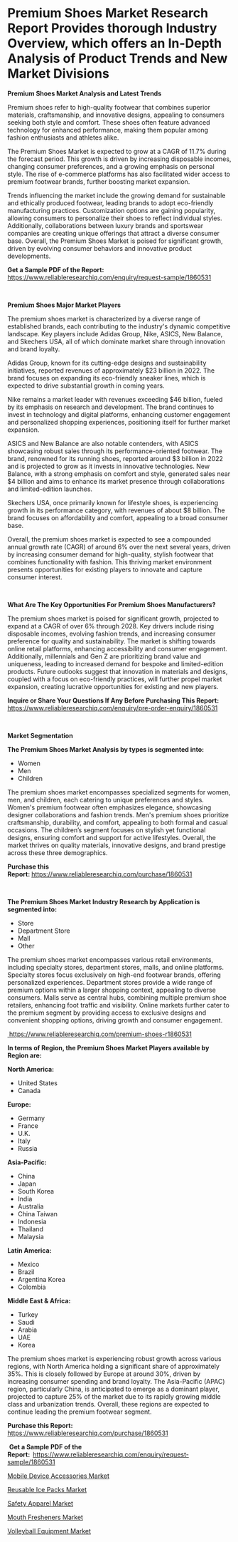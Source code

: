 <p><h1>Premium Shoes Market Research Report Provides thorough Industry Overview, which offers an In-Depth Analysis of Product Trends and New Market Divisions</h1></p><p><strong>Premium Shoes Market Analysis and Latest Trends</strong></p>
<p><p>Premium shoes refer to high-quality footwear that combines superior materials, craftsmanship, and innovative designs, appealing to consumers seeking both style and comfort. These shoes often feature advanced technology for enhanced performance, making them popular among fashion enthusiasts and athletes alike.</p><p>The Premium Shoes Market is expected to grow at a CAGR of 11.7% during the forecast period. This growth is driven by increasing disposable incomes, changing consumer preferences, and a growing emphasis on personal style. The rise of e-commerce platforms has also facilitated wider access to premium footwear brands, further boosting market expansion. </p><p>Trends influencing the market include the growing demand for sustainable and ethically produced footwear, leading brands to adopt eco-friendly manufacturing practices. Customization options are gaining popularity, allowing consumers to personalize their shoes to reflect individual styles. Additionally, collaborations between luxury brands and sportswear companies are creating unique offerings that attract a diverse consumer base. Overall, the Premium Shoes Market is poised for significant growth, driven by evolving consumer behaviors and innovative product developments.</p></p>
<p><strong>Get a Sample PDF of the Report:&nbsp;</strong> <a href="https://www.reliableresearchiq.com/enquiry/request-sample/1860531?utm_campaign=1842&utm_medium=2&utm_source=Github&utm_content=ia&utm_term=04042025&utm_id=premium-shoes">https://www.reliableresearchiq.com/enquiry/request-sample/1860531</a></p>
<p>&nbsp;</p>
<p><strong>Premium Shoes Major Market Players</strong></p>
<p><p>The premium shoes market is characterized by a diverse range of established brands, each contributing to the industry's dynamic competitive landscape. Key players include Adidas Group, Nike, ASICS, New Balance, and Skechers USA, all of which dominate market share through innovation and brand loyalty. </p><p>Adidas Group, known for its cutting-edge designs and sustainability initiatives, reported revenues of approximately $23 billion in 2022. The brand focuses on expanding its eco-friendly sneaker lines, which is expected to drive substantial growth in coming years.</p><p>Nike remains a market leader with revenues exceeding $46 billion, fueled by its emphasis on research and development. The brand continues to invest in technology and digital platforms, enhancing customer engagement and personalized shopping experiences, positioning itself for further market expansion.</p><p>ASICS and New Balance are also notable contenders, with ASICS showcasing robust sales through its performance-oriented footwear. The brand, renowned for its running shoes, reported around $3 billion in 2022 and is projected to grow as it invests in innovative technologies. New Balance, with a strong emphasis on comfort and style, generated sales near $4 billion and aims to enhance its market presence through collaborations and limited-edition launches.</p><p>Skechers USA, once primarily known for lifestyle shoes, is experiencing growth in its performance category, with revenues of about $8 billion. The brand focuses on affordability and comfort, appealing to a broad consumer base.</p><p>Overall, the premium shoes market is expected to see a compounded annual growth rate (CAGR) of around 6% over the next several years, driven by increasing consumer demand for high-quality, stylish footwear that combines functionality with fashion. This thriving market environment presents opportunities for existing players to innovate and capture consumer interest.</p></p>
<p>&nbsp;</p>
<p><strong>What Are The Key Opportunities For Premium Shoes Manufacturers?</strong></p>
<p><p>The premium shoes market is poised for significant growth, projected to expand at a CAGR of over 6% through 2028. Key drivers include rising disposable incomes, evolving fashion trends, and increasing consumer preference for quality and sustainability. The market is shifting towards online retail platforms, enhancing accessibility and consumer engagement. Additionally, millennials and Gen Z are prioritizing brand value and uniqueness, leading to increased demand for bespoke and limited-edition products. Future outlooks suggest that innovation in materials and designs, coupled with a focus on eco-friendly practices, will further propel market expansion, creating lucrative opportunities for existing and new players.</p></p>
<p><strong>Inquire or Share Your Questions If Any Before Purchasing This Report:</strong> <a href="https://www.reliableresearchiq.com/enquiry/pre-order-enquiry/1860531?utm_campaign=1842&utm_medium=2&utm_source=Github&utm_content=ia&utm_term=04042025&utm_id=premium-shoes">https://www.reliableresearchiq.com/enquiry/pre-order-enquiry/1860531</a></p>
<p>&nbsp;</p>
<p><strong>Market Segmentation</strong></p>
<p><strong>The Premium Shoes Market Analysis by types is segmented into:</strong></p>
<p><ul><li>Women</li><li>Men</li><li>Children</li></ul></p>
<p><p>The premium shoes market encompasses specialized segments for women, men, and children, each catering to unique preferences and styles. Women's premium footwear often emphasizes elegance, showcasing designer collaborations and fashion trends. Men's premium shoes prioritize craftsmanship, durability, and comfort, appealing to both formal and casual occasions. The children’s segment focuses on stylish yet functional designs, ensuring comfort and support for active lifestyles. Overall, the market thrives on quality materials, innovative designs, and brand prestige across these three demographics.</p></p>
<p><strong>Purchase this Report:&nbsp;</strong><a href="https://www.reliableresearchiq.com/purchase/1860531?utm_campaign=1842&utm_medium=2&utm_source=Github&utm_content=ia&utm_term=04042025&utm_id=premium-shoes">https://www.reliableresearchiq.com/purchase/1860531</a></p>
<p>&nbsp;</p>
<p><strong>The Premium Shoes Market Industry Research by Application is segmented into:</strong></p>
<p><ul><li>Store</li><li>Department Store</li><li>Mall</li><li>Other</li></ul></p>
<p><p>The premium shoes market encompasses various retail environments, including specialty stores, department stores, malls, and online platforms. Specialty stores focus exclusively on high-end footwear brands, offering personalized experiences. Department stores provide a wide range of premium options within a larger shopping context, appealing to diverse consumers. Malls serve as central hubs, combining multiple premium shoe retailers, enhancing foot traffic and visibility. Online markets further cater to the premium segment by providing access to exclusive designs and convenient shopping options, driving growth and consumer engagement.</p></p>
<p><a href="https://www.reliableresearchiq.com/premium-shoes-r1860531?utm_campaign=1842&utm_medium=2&utm_source=Github&utm_content=ia&utm_term=04042025&utm_id=premium-shoes">&nbsp;https://www.reliableresearchiq.com/premium-shoes-r1860531</a></p>
<p><strong>In terms of Region, the Premium Shoes Market Players available by Region are:</strong></p>
<p>
    <p> <strong> North America: </strong>
        <ul>
            <li>United States</li>
            <li>Canada</li>
        </ul>
        </p> 
    <p> <strong> Europe: </strong>
        <ul>
            <li>Germany</li>
            <li>France</li>
            <li>U.K.</li>
            <li>Italy</li>
            <li>Russia</li>
        </ul>
        </p> 
    <p> <strong> Asia-Pacific: </strong>
        <ul>
            <li>China</li>
            <li>Japan</li>
            <li>South Korea</li>
            <li>India</li>
            <li>Australia</li>
            <li>China Taiwan</li>
            <li>Indonesia</li>
            <li>Thailand</li>
            <li>Malaysia</li>
        </ul>
        </p> 
    <p> <strong> Latin America: </strong>
        <ul>
            <li>Mexico</li>
            <li>Brazil</li>
            <li>Argentina Korea</li>
            <li>Colombia</li>
        </ul>
        </p> 
    <p> <strong> Middle East & Africa: </strong>
        <ul>
            <li>Turkey</li>
            <li>Saudi</li>
            <li>Arabia</li>
            <li>UAE</li>
            <li>Korea</li>
        </ul>
    </p>
    </p>
<p><p>The premium shoes market is experiencing robust growth across various regions, with North America holding a significant share of approximately 35%. This is closely followed by Europe at around 30%, driven by increasing consumer spending and brand loyalty. The Asia-Pacific (APAC) region, particularly China, is anticipated to emerge as a dominant player, projected to capture 25% of the market due to its rapidly growing middle class and urbanization trends. Overall, these regions are expected to continue leading the premium footwear segment.</p></p>
<p><strong>Purchase this Report: </strong><a href="https://www.reliableresearchiq.com/purchase/1860531?utm_campaign=1842&utm_medium=2&utm_source=Github&utm_content=ia&utm_term=04042025&utm_id=premium-shoes">https://www.reliableresearchiq.com/purchase/1860531</a></p>
<p>&nbsp;<strong>Get a Sample PDF of the Report:&nbsp;&nbsp;</strong><a href="https://www.reliableresearchiq.com/enquiry/request-sample/1860531?utm_campaign=1842&utm_medium=2&utm_source=Github&utm_content=ia&utm_term=04042025&utm_id=premium-shoes">https://www.reliableresearchiq.com/enquiry/request-sample/1860531</a></p>
<p><strong></strong></p>
<p><p><a href="https://github.com/hayasiorover/Market-Research-Report-List-1/blob/main/mobile-device-accessories-market.md?utm_campaign=1842&utm_medium=2&utm_source=Github&utm_content=ia&utm_term=04042025&utm_id=premium-shoes">Mobile Device Accessories Market</a></p><p><a href="https://github.com/janskudiony/Market-Research-Report-List-1/blob/main/reusable-ice-packs-market.md?utm_campaign=1842&utm_medium=2&utm_source=Github&utm_content=ia&utm_term=04042025&utm_id=premium-shoes">Reusable Ice Packs Market</a></p><p><a href="https://github.com/gitfwelday/Market-Research-Report-List-1/blob/main/safety-apparel-market.md?utm_campaign=1842&utm_medium=2&utm_source=Github&utm_content=ia&utm_term=04042025&utm_id=premium-shoes">Safety Apparel Market</a></p><p><a href="https://github.com/mronmizoe/Market-Research-Report-List-1/blob/main/mouth-fresheners-market.md?utm_campaign=1842&utm_medium=2&utm_source=Github&utm_content=ia&utm_term=04042025&utm_id=premium-shoes">Mouth Fresheners Market</a></p><p><a href="https://github.com/makzzochil/Market-Research-Report-List-1/blob/main/volleyball-equipment-market.md?utm_campaign=1842&utm_medium=2&utm_source=Github&utm_content=ia&utm_term=04042025&utm_id=premium-shoes">Volleyball Equipment Market</a></p></p>